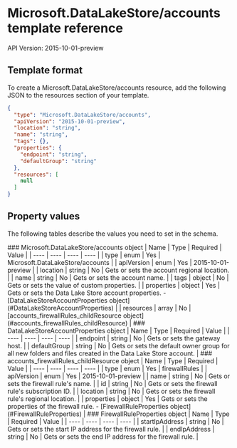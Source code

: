 # Microsoft.DataLakeStore/accounts template reference
API Version: 2015-10-01-preview
## Template format

To create a Microsoft.DataLakeStore/accounts resource, add the following JSON to the resources section of your template.

```json
{
  "type": "Microsoft.DataLakeStore/accounts",
  "apiVersion": "2015-10-01-preview",
  "location": "string",
  "name": "string",
  "tags": {},
  "properties": {
    "endpoint": "string",
    "defaultGroup": "string"
  },
  "resources": [
    null
  ]
}
```
## Property values

The following tables describe the values you need to set in the schema.

<a id="Microsoft.DataLakeStore/accounts" />
### Microsoft.DataLakeStore/accounts object
|  Name | Type | Required | Value |
|  ---- | ---- | ---- | ---- |
|  type | enum | Yes | Microsoft.DataLakeStore/accounts |
|  apiVersion | enum | Yes | 2015-10-01-preview |
|  location | string | No | Gets or sets the account regional location. |
|  name | string | No | Gets or sets the account name. |
|  tags | object | No | Gets or sets the value of custom properties. |
|  properties | object | Yes | Gets or sets the Data Lake Store account properties. - [DataLakeStoreAccountProperties object](#DataLakeStoreAccountProperties) |
|  resources | array | No | [accounts_firewallRules_childResource object](#accounts_firewallRules_childResource) |


<a id="DataLakeStoreAccountProperties" />
### DataLakeStoreAccountProperties object
|  Name | Type | Required | Value |
|  ---- | ---- | ---- | ---- |
|  endpoint | string | No | Gets or sets the gateway host. |
|  defaultGroup | string | No | Gets or sets the default owner group for all new folders and files created in the Data Lake Store account. |


<a id="accounts_firewallRules_childResource" />
### accounts_firewallRules_childResource object
|  Name | Type | Required | Value |
|  ---- | ---- | ---- | ---- |
|  type | enum | Yes | firewallRules |
|  apiVersion | enum | Yes | 2015-10-01-preview |
|  name | string | No | Gets or sets the firewall rule's name. |
|  id | string | No | Gets or sets the firewall rule's subscription ID. |
|  location | string | No | Gets or sets the firewall rule's regional location. |
|  properties | object | Yes | Gets or sets the properties of the firewall rule. - [FirewallRuleProperties object](#FirewallRuleProperties) |


<a id="FirewallRuleProperties" />
### FirewallRuleProperties object
|  Name | Type | Required | Value |
|  ---- | ---- | ---- | ---- |
|  startIpAddress | string | No | Gets or sets the start IP address for the firewall rule. |
|  endIpAddress | string | No | Gets or sets the end IP address for the firewall rule. |

